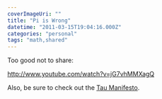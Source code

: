 ```yaml
---
coverImageUri: ""
title: "Pi is Wrong"
datetime: "2011-03-15T19:04:16.000Z"
categories: "personal"
tags: "math,shared"
---
```


Too good not to share:

http://www.youtube.com/watch?v=jG7vhMMXagQ

Also, be sure to check out the [Tau Manifesto](http://tauday.com/).
